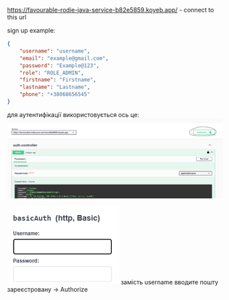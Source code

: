https://favourable-rodie-java-service-b82e5859.koyeb.app/ - connect to this url

sign up example:

```json
{
    "username": "username",
    "email": "example@gmail.com",
    "password": "Example@123",
    "role": "ROLE_ADMIN",
    "firstname": "Firstname",
    "lastname": "Lastname",
    "phone": "+38068656545"
}
```

для аутентифікації використовується ось це:
![img.png](img.png)

![img_1.png](img_1.png)
замість username вводите пошту зареєстровану -> Authorize


